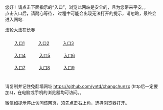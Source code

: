 您好！请点击下面指示的“入口”，浏览此网站是安全的，且为您带来平安。。 <br/>
点击入口后，请耐心等待， 过程中可能会出现无法打开的提示，请忽略，最终会进入网站. </br>

法轮大法在长春<br/>
<div style="padding:10px"><a style="margin:20px" target="_blank" href="https://dargkm3td6pvx.cloudfront.net/2Qpsp?uyrwc" id="ccLink1" rel="nofollow">入口1</a> <a target="_blank" style="margin:20px" href="https://dvtslajmsm23q.cloudfront.net/2Qpsp?aoefhz" id="ccLink2" rel="nofollow">入口2</a> <a style="margin:20px" target="_blank" href="https://d1jvwfqq0ejifg.cloudfront.net/2Qpsp?xpqrajj" id="ccLink3" rel="nofollow">入口3</a></div>

<div style="padding:10px" ><a style="margin:20px" target="_blank" href="https://dargkm3td6pvx.cloudfront.net/2Qpsp?uyrwc" id="ccLink4" rel="nofollow">入口4</a> <a style="margin:20px" href="https://dvtslajmsm23q.cloudfront.net/2Qpsp?aoefhz" target="_blank" id="ccLink5" rel="nofollow">入口5</a> <a style="margin:20px" href="https://d1jvwfqq0ejifg.cloudfront.net/2Qpsp?xpqrajj" target="_blank" id="ccLink6" rel="nofollow">入口6</a></div>

<div style="padding:10px"><a style="margin:20px" target="_blank" href="https://dargkm3td6pvx.cloudfront.net/2Qpsp?uyrwc" id="ccLink7" rel="nofollow">入口7</a> <a style="margin:20px" href="https://dvtslajmsm23q.cloudfront.net/2Qpsp?aoefhz" target="_blank" id="ccLink8" rel="nofollow">入口8</a> <a style="margin:20px" target="_blank" href="https://d1jvwfqq0ejifg.cloudfront.net/2Qpsp?xpqrajj" id="ccLink9" rel="nofollow">入口9</a></div>

<br/>



请复制并记住免翻墙网址 https://github.com/yntd/changchunzx (http后一定要加s)，在电脑或手机的浏览器均可访问。。<br/>

微信如提示停止访问该网页，须先点击右上角，选择浏览器打开。
